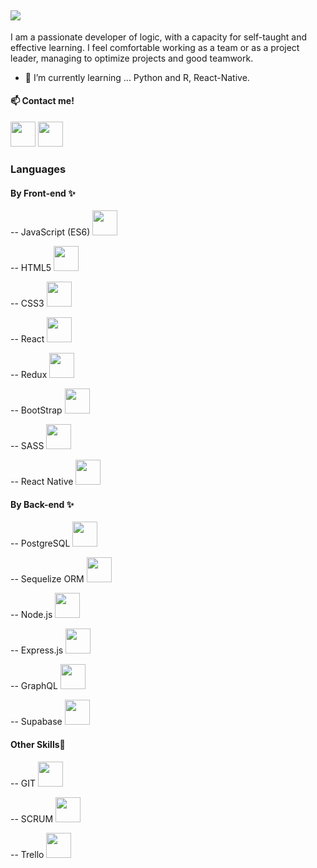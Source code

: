 <h2>
<img src="nanoceli\images\Logo Mariano Celi.jpg">
</h2>
<p>I am a passionate developer of logic, with a capacity for self-taught and
effective learning. I feel comfortable working as a team or as a project
leader, managing to optimize projects and good teamwork.</p>

- 🌱 I’m currently learning ... Python and R, React-Native.

<h4> 📫 Contact me!</h4>
<a href="https://www.linkedin.com/in/marianoalejandroceli/"><img  width="40px" heigth="40px" src="https://worldvectorlogo.com/es/logo/linkedin-icon-2"></a>
<a href="mailto: Marianoalejandroceli@gmail.com"><img  width="40px" heigth="40px" src="https://worldvectorlogo.com/es/logo/gmail-icon-2"></a>

<h3>Languages</h3>
<h4>By Front-end ✨</h4>
<p>-- JavaScript (ES6) <img  width="40px" heigth="40px" src="nanoceli\images\logo-javascript.svg"></p>
<p>-- HTML5 <img width="40px" heigth="40px" src="nanoceli\images\html5.svg"></p>
<p>-- CSS3 <img width="40px" heigth="40px" src="nanoceli\images\css-5.svg"></p>
<p>-- React <img width="40px" heigth="40px" src="nanoceli\images\react-2.svg"></p>
<p>-- Redux <img width="40px" heigth="40px" src="nanoceli\images\redux.svg">  </p>
<p>-- BootStrap <img width="40px" heigth="40px" src="nanoceli\images\bootstrap-4.svg"> </p>
<p>-- SASS <img width="40px" heigth="40px" src="nanoceli\images\sass-1.svg"></p>
<p>-- React Native <img width="40px" heigth="40px" src="nanoceli\images\react-native-app.svg"></p>

<h4>By Back-end ✨</h4>
<p>-- PostgreSQL <img width="40px" heigth="40px" src="nanoceli\images\postgresql.svg"> </p>
<p>-- Sequelize ORM <img width="40px" heigth="40px" src="nanoceli\images\sequelize.svg"> </p>
<p>-- Node.js <img width="40px" heigth="40px" src="nanoceli\images\nodejs-icon.svg"></p>
<p>-- Express.js <img width="40px" heigth="40px" src="https://worldvectorlogo.com/es/logo/linkedin-icon-2">  </p>
<p>-- GraphQL <img width="40px" heigth="40px" src=""></p>
<p>-- Supabase <img width="40px" heigth="40px" src="https://avatars.githubusercontent.com/u/54469796"></p>

<h4>Other Skills💪</h4>
<p>-- GIT <img width="40px" heigth="40px" src=""> </p>
<p>-- SCRUM <img width="40px" heigth="40px" src=""> </p>
<p>-- Trello <img width="40px" heigth="40px" src=""> </p>

